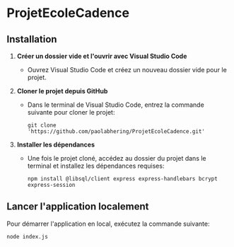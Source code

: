 # ProjetEcoleCadence

## Installation

1. **Créer un dossier vide et l'ouvrir avec Visual Studio Code**
   - Ouvrez Visual Studio Code et créez un nouveau dossier vide pour le projet.

2. **Cloner le projet depuis GitHub**
   - Dans le terminal de Visual Studio Code, entrez la commande suivante pour cloner le projet:
     ```
     git clone 'https://github.com/paolabhering/ProjetEcoleCadence.git'
     ```

3. **Installer les dépendances**
   - Une fois le projet cloné, accédez au dossier du projet dans le terminal et installez les dépendances requises:
     ```
     npm install @libsql/client express express-handlebars bcrypt express-session
     ```

## Lancer l'application localement

Pour démarrer l'application en local, exécutez la commande suivante:
```
node index.js
